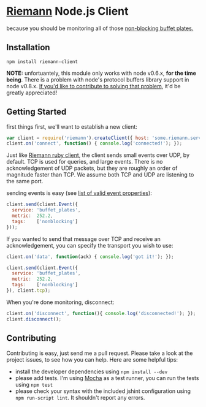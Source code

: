 # [Riemann](http://aphyr.github.com/riemann/) Node.js Client

because you should be monitoring all of those [non-blocking buffet plates.](http://www.infinitelooper.com/?v=-sfZqL4Plxc&p=n#/242;267)


## Installation

```
npm install riemann-client
```

**NOTE:** unfortuantely, this module only works with node v0.6.x, __for the time being__. There is a problem with node's protocol buffers library support in node v0.8.x. [If you'd like to contribute to solving that problem](https://github.com/chrisdew/protobuf/issues/8), it'd be greatly appreciated!

## Getting Started

first things first, we'll want to establish a new client:

```js
var client = require('riemann').createClient({ host: 'some.riemann.server', port: 5555 });
client.on('connect', function() { console.log('connected!'); });
```

Just like [Riemann ruby client](https://github.com/aphyr/riemann-ruby-client), the client sends small events over UDP, by default. TCP is used for queries, and large events. There is no acknowledgement of UDP packets, but they are roughly an order of magnitude faster than TCP. We assume both TCP and UDP are listening to the same port.

sending events is easy (see [list of valid event properties](https://github.com/perezd/riemann-nodejs-client/blob/master/riemann/proto/proto.proto)):

```js
client.send(client.Event({
  service: 'buffet_plates',
  metric:  252.2,
  tags:    ['nonblocking']
}));
```

If you wanted to send that message over TCP and receive an acknowledgement, you can specify the transport you wish to use:

```js
client.on('data', function(ack) { console.log('got it!'); });

client.send(client.Event({
  service: 'buffet_plates',
  metric:  252.2,
  tags:    ['nonblocking']
}), client.tcp);
```

When you're done monitoring, disconnect:

```js
client.on('disconnect', function(){ console.log('disconnected!'); });
client.disconnect();
```


## Contributing

Contributing is easy, just send me a pull request. Please take a look at the project issues, to see how you can help. Here are some helpful tips:

- install the developer dependencies using `npm install --dev`
- please add tests. I'm using [Mocha](http://visionmedia.github.com/mocha/) as a test runner, you can run the tests using `npm test`
- please check your syntax with the included jshint configuration using `npm run-script lint`. It shouldn't report any errors.